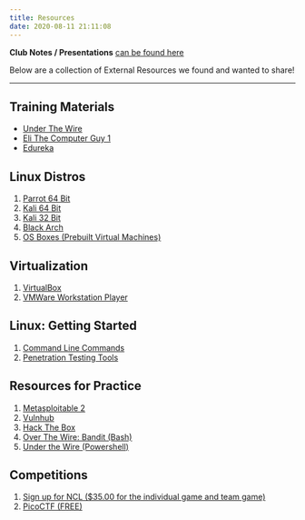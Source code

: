 ```yaml
---
title: Resources
date: 2020-08-11 21:11:08
---
```



**Club Notes / Presentations** [can be found here](/Notes)

Below are a collection of External Resources we found and wanted to share!
___

## Training Materials
- [Under The Wire](https://www.underthewire.tech/)
- [Eli The Computer Guy 1](https://www.youtube.com/playlist?list=PLJcaPjxegjBUIkqq4aC-elec9HH37L0K5)
- [Edureka](https://www.youtube.com/playlist?list=PL9ooVrP1hQOGPQVeapGsJCktzIO4DtI4_)

## Linux Distros

1. [Parrot 64 Bit](https://download.parrot.sh/parrot/iso/4.9.1/Parrot-security-4.9.1_x64.iso)
2. [Kali 64 Bit](https://cdimage.kali.org/kali-2020.2/kali-linux-2020.2-installer-amd64.iso)
3. [Kali 32 Bit](https://cdimage.kali.org/kali-2020.2/kali-linux-2020.2-installer-i386.iso)
4. [Black Arch](https://ftp.halifax.rwth-aachen.de/blackarch/iso/blackarch-linux-live-2020.06.01-x86_64.iso)
5. [OS Boxes (Prebuilt Virtual Machines)](https://www.osboxes.org/)

## Virtualization

1. [VirtualBox](https://www.virtualbox.org/wiki/Downloads)
2. [VMWare Workstation Player](https://www.vmware.com/products/workstation-player/workstation-player-evaluation.html)

## Linux: Getting Started

1. [Command Line Commands](https://www.youtube.com/playlist?list=PLBf0hzazHTGMh2fe2MFf3lCgk0rKmS2by)
2. [Penetration Testing Tools](https://www.youtube.com/playlist?list=PLBf0hzazHTGOEuhPQSnq-Ej8jRyXxfYvl)

## Resources for Practice

1. [Metasploitable 2](https://sourceforge.net/projects/metasploitable/)
2. [Vulnhub](https://www.vulnhub.com/)
3. [Hack The Box](https://www.hackthebox.eu/)
4. [Over The Wire: Bandit (Bash)](https://overthewire.org/wargames/bandit/)
5. [Under the Wire (Powershell)](https://underthewire.tech/)

## Competitions
1. [Sign up for NCL ($35.00 for the individual game and team game)](https://nationalcyberleague.org/)
2. [PicoCTF (FREE)](https://picoctf.com/)